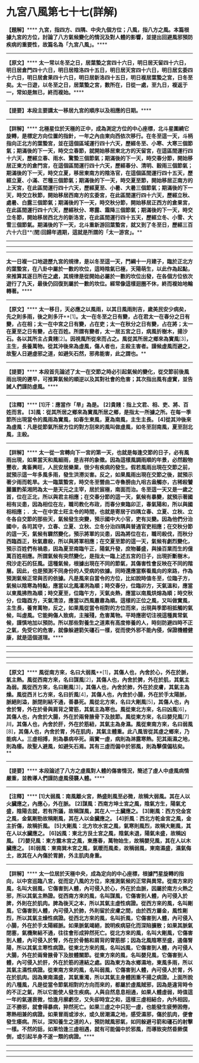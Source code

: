 # 九宮八風第七十七(詳解)

**【題解】******
**九宮，指四方、四隅、中央九個方位；八風，指八方之風。本篇根據九宮的方位，討論了八方氣候變化的情況及對人體的影響，並提出回避風邪預防疾病的重要性，故篇名為「九宮八風」。******
****
**【原文】******
**太一常以冬至之日，居葉蟄之宮四十六日，明日居天留四十六日，明日居倉門四十六日，明日居陰洛四十五日，明日居天宮四十六日，明日居玄委四十六日，明日居倉果四十六日，明日居新洛四十五日，明日複居葉蟄之宮，日冬至矣。太一日遊，以冬至之日，居葉蟄之宮，數所在，日從一處，至九日，複返于一，常如是無已，終而複始。******
****
**【提要】本段主要講太一移居九宮的順序以及相應的日期。******
****
**【詳解】******
**北極星位於天極的正中，成為測定方位的中心座標，北斗星圍繞它旋轉，是標定方向位置的指針，一年之內由東向西依次移行。在冬至這一天，斗柄指向正北方的葉蟄宮，並在這個區域運行四十六天，歷經冬至、小寒、大寒三個節氣；期滿後的下一天，時交立春節，就開始移居東北方的天留宮，在這區間運行四十六天，歷經立春、雨水、驚蟄三個節氣；期滿後的下一天，時交春分節，開始移居正東方的倉門宮，在這個區間運行四十六天，歷經春分、清明、穀雨三個節氣；期滿後的下一天，時交立夏，移居東南方的陰洛官，在這個區間運行四十五天，歷經立夏、小滿、芒種三個節氣；期滿後的下一天，時交夏至節，開始移居正南方的上天宮，在此區間運行四十六天，歷經夏至、小暑、大暑三個節氣；期滿後的下一天，時交立秋節，開始移居西南方的玄委宮，在此區間運行四十六天，歷經立秋、處暑、白露三個節氣；期滿後的下一天，時交秋分節，開始移居正西方的倉果宮，在此區間運行四十六天，歷經秋分、寒露、霜降三個節氣；期滿後的下一天，時交立冬節，開始移居西北方的新洛宮，在此區間運行四十五天，歷經立冬、小雪、大雪三個節氣。期滿後的下一天，北斗重新游回葉蟄宮，就又到了冬至日，歷經三百六十六日****(****閏****)****回歸年週期，這就是所謂的「太一游宮」。******
****
****
****
**太一日複一口地遊歷九宮的規律，是以冬至這一天，鬥綱十一月建子，臨於正北方的葉蟄宮，在八卦中屬於一數的坎位，這時陰氣已極，天陽萌生，以此作為起點，來推算其逐日所在之處，其規律是從開始必屬於一數的坎位出發，在各個方位依次遊行了九天，最後仍回復到屬於一數的坎位。經常像這樣迴圈不休，終而複始地輪轉著。******
****
**【原文】******
**太一移日，天必應之以風雨，以其日風雨則吉，歲美民安少病矣，先之則多雨，後之則多汗****[1]****。太一在冬至之日有變，占在君太一在春分之日有變，占在相；太一在中宮之日有變，占在吏；太一在秋分之日有變，占在將；太一在夏至之日有變，占在百姓。所謂有變者，太一居五宮之日，病風折樹木，揚沙石。各以其所主占貴賤****[2]****。因視風所從來而占之。風從其所居之鄉來為實風****[3]****，主生，長養萬物。從其沖後來為虛風，傷人者也，主殺主害者。謹候虛風而避之，故聖人日避虛邪之道，如避矢石然，邪弗能害，此之謂也。******
****
**【提要】******
**本段首先論述了太一在交節之時必引起氣候的變化，從交節前後風雨出現的遲早，可推算氣候的順逆以及其對社會的危害；其次指出風有虛實，並告誡人們謹防虛風。******
****
**【注釋】******
**[1]****汗****：****應當作「旱****」****為是。******
**[2]****貴賤****：****指上文君、相、吏、將、百姓而言。******
**[3]****風****：****從其所居之鄉來為實風所居之鄉，是指太一所據之所。在每一季節所出現當令的風雨為實風，如春生東風，夏為南風，主生主長。******
**[4]****從其沖後來為虛風****：****凡是從節氣所居方位的對方刮來的風叫做虛風，如冬至刮南風，夏至刮北風，主殺。******
****
**【詳解】******
**太一從一宮轉向下一宮的第一天，也就是每逢交節的日子，必有風雨出現，如果當天和風細雨，是吉祥的象徵。因為這樣風調雨順的年景，必然穀物豐收，禽畜興旺，人民安居樂業，很少有疾病的發生。假若風雨出現在交節之前，就預示這一年多風多雨，發生洪澇災害。反之，如果風雨出現在交節之後，就預示著少雨而乾旱。太一臨葉蟄宮，時交冬至營曲二寺魯膀由九咀古盎觸亦，古稀殺饕麗置酌茱湘罔為太一是天元之主宰，居於宸極，南面而治。冬至這一天又是一歲之首，位在正北，所以與君主相應；在交春分節的這一天，氣候有暴變，就預示著國相有災患，因為相位在左，職司教化布政，而春分東臨卯正，春氣陽和，所以與國相相應；．太一在中宮土旺主令的時間，也就是寄居于四隅立春、立夏、立秋、立冬各自交節的那些天，氣候發生突變，預示國中大小官，吏有災變。因為他們分治國中，各司其守，立春、立夏、立秋、立冬分治四隅與普通官吏相應；在交秋分節的這一天，氣候有驟然變化，預示將軍的災患，因為將位在右，職司殺伐，而秋分西臨酉正，秋氣肅殺，所以與將軍相應；在交夏至節的這一天，氣候有劇烈變化，預示百姓們有禍患，因為夏至南臨午正，陽氣升發，庶物蕃盛，與操百業而生的億萬百姓相應。所謂氣候有突然變化，是指太一臨上述五宮的日子，出現折斷樹木，飛沙走石的狂風。這種氣候，根據出現在不同的節氣，其傷害性會反映在不同的階層。因此，也是預測不同身份的人受病的依據。同時還應當察看風向的來路，作為預測氣候正常與否的依據。凡是風來自當令的方位，比如說時值冬至，位臨子方，氣候以陰寒為特點，應當以北風凜冽為順；時交春分，位臨卯方，天氣溫和，應當以東風拂煦為順；時交夏至，位臨午方，天氣炎熱，應當以南風烘熔為順；時交秋分，位臨酉方，天氣清涼，應當以西風蕭肅為順。這樣的正位之風，又叫做實風，主生長，養育萬物，反之，如果風從當令相對的方位而來，出現與季節相抵觸的氣候，叫虛風。它能夠傷人致病，主摧殘，危害萬物。平時應密切注視這種異常氣候，謹慎地加以預防。所以那些對養生之道素有高度修養的人，時刻防避四時不正之氣，免受它的危害，就像躲避箭矢礓石一樣，從而使外邪不能內侵，保證機體健康，就是這個道理。******
****
****
****
****
**【原文】******
**風從南方來，名曰大弱風****[1]****，其傷人也，內舍於心，外在於脈，氣主熱。風從西南方來，名曰謀風****[2]****，其傷人也，內舍於脾，外在於肌，其氣主為弱。風從西方來，名曰剛風****[3]****，其傷人也，內舍於肺，外在於皮膚，其氣主為燥。風從西爿匕方來，名曰折風****[4]****，其傷人也，內舍於小腸，外在於手太陽脈，脈絕則溢，脈閉則結不通，善暴死。風從北方來，名曰大剛風****[5]****，其傷人也，內舍於腎，外在於骨與肩背之膂筋，其氣主為寒也。風從東北方來，名曰凶風****[6]****，其傷人也，內舍於大腸，外在於兩脅腋骨下及肢節。風從東方來，名曰嬰兒風****[7]****川，其傷人也，內舍於肝，外在於筋紐，其氣主為身濕。風從東南方來，名曰弱風****[8]****，其傷人也，內舍於胃，外在肌肉，其氣主體重。此八風皆從其虛之鄉來，乃能病人。三虛相搏，則為暴病卒死。兩實一虛，病則為淋露寒熱。犯其兩濕之地，則為痿。故聖人避風，如避矢石焉。其有三虛而偏中於邪風，則為擊僕偏枯矣。******
****
**【提要】******
**本段論述了八方之虛風對人體的傷害情況，簡述了虛人中虛風病情嚴重，並教導人們謹防虛風侵襲人體。******
****
**【注釋】******
**[1]****大弱風****：****南風離火宮，熱盛則風至必微，故稱大弱風。其在人以火臟應之，內應心，外在脈。******
**[2]****謀風****：****西南方坤土宮之風，陰氣方生，陽氣尤盛，陰陽去就，若有所議，故稱謀風，其在人一土臟應之。******
**[3]****剛風****：****西方兌金宮之風，金氣剛勁故稱剛風，其在人以金臟應之。******
**[4]****折風****：****西北方乾金宮之風，金主折傷，故稱折風。******
**[5]****大剛風****：****北方坎水宮之風，氣寒則風烈，故稱大剛風，其在人以水臟應之。******
**[6]****凶風****：****東北方艮土宮之風，陰氣未退，陽氣未盛，故稱凶風。******
**[7]****嬰兒風****：****東方震木宮之風，東應春，萬物始生，故稱嬰兒風，其在人以木臟應之。******
**[8]****弱風****：****東南巽木宮之風，氣暖而風柔，故稱弱風，東南濕盛，濕氣侮土，故其在人內傷於胃腑，外主肌肉身重。******
****
**【詳解】******
**太一位居於天極中央，成為定向的中心座標，根據鬥星旋轉的指向，以中宮巡臨八宮，從而定八風的方位，來推測氣候的正常與異常。從南方來的風，名叫大弱風，它傷害到人體，內可侵入於心，外在於血脈，因屬於南方火熱之邪，所以其氣主熱證。從西南方來的風，名叫謀風，它傷害到人體，內可侵入於脾，外則在於肌肉。脾為後天之本，所以其氣主虛性病證。從西方來的風，名叫剛風，它傷害到人體，內可侵入於肺，外則留於皮膚之間，由於西方屬金，風性剛烈，所以其氣主燥性病證。從西北方來的風，名叫折風，它傷害到人體，內可侵入小腸，外在於手太陽經脈。如果脈氣竭絕，說明疾病惡化而深陷擴散；如果其脈氣閉塞，氣機聚結不通，往往會形成猝然死亡。從北方來的風，名叫大剛風，它傷害到人體，內可侵入於腎，外在於骨骼和肩背的膂筋部；因為北風陰寒至盛，遏傷腎陽，所以其氣主寒性病證。從東北方來的風，名叫凶風，它傷害到人體，內可侵人大腸，外在於兩脅腋骨下及肢體關節。從東方來的風，名叫嬰兒風，它傷害到人體，內可侵入於肝，外在於筋的連結之處。因為東方為水鄉濕地，東風多雨，所以其氣主濕性病證。從東南方來的風，名叫弱風，它傷害到人體，內可侵人於胃，外在於肌肉。因為東南濕盛，其氣重濁，所以其氣主身體困重不揚之病證。上面所說的八種風，凡是從當令節氣相對的方向而來的，都屬於虛風賊邪，因為是違背時令的不正之氣，所以它能使人發生疾病。人與自然息息相通，如果人體虛弱，時值這一年的氣運衰微，恰逢月廓虧空，又失卻時宜之和，這樣三虛相結合，內外相因，正不勝邪，就會得暴病，猝然死亡。如果三虛之中只犯一虛，也能發生疲勞困倦，寒熱相兼的病證。如果冒雨或涉水，或久居潮濕之地，感受濕邪，傷於肌肉，便會發生痿病。所以，深知養生之道的人，預防賊風邪氣，如同躲避弓箭和礓石的射擊一樣。不然的話，如果恰逢三虛相遇，就有可能偏中於邪風，而導致突然昏厥僕倒，或引起半身不遂一類的病證。******


****
****
****


